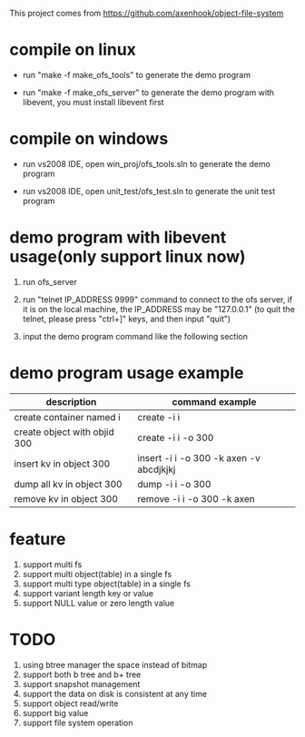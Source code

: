 This project comes from https://github.com/axenhook/object-file-system

# compile on linux

* run "make -f make_ofs_tools" to generate the demo program  
  
* run "make -f make_ofs_server" to generate the demo program with libevent, you must install libevent first


# compile on windows

* run vs2008 IDE, open win_proj/ofs_tools.sln to generate the demo program
  
* run vs2008 IDE, open unit_test/ofs_test.sln to generate the unit test program
  

# demo program with libevent usage(only support linux now)

1. run ofs_server
  
2. run "telnet IP_ADDRESS 9999" command to connect to the ofs server, if it is on the local machine, the IP_ADDRESS may be "127.0.0.1"  (to quit the telnet, please press "ctrl+]" keys, and then input "quit")
  
3. input the demo program command like the following section
  
# demo program usage example

|description|command example|
|-----------|---------------|
|create container named i       | create -i i |
|create object with objid 300 | create -i i -o 300|
|insert kv in object 300      | insert -i i -o 300 -k axen -v abcdjkjkj |
|dump all kv in object 300    | dump   -i i -o 300 |
|remove kv in object 300      | remove -i i -o 300 -k axen |

# feature
1. support multi fs
2. support multi object(table) in a single fs
3. support multi type object(table) in a single fs
4. support variant length key or value
5. support NULL value or zero length value

# TODO
1. using btree manager the space instead of bitmap
2. support both b tree and b+ tree
3. support snapshot management
4. support the data on disk is consistent at any time
5. support object read/write
6. support big value
7. support file system operation


